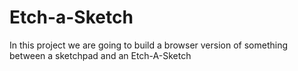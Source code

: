 # Etch-a-Sketch
In this project we are going to build a browser version of something between a sketchpad and an Etch-A-Sketch
